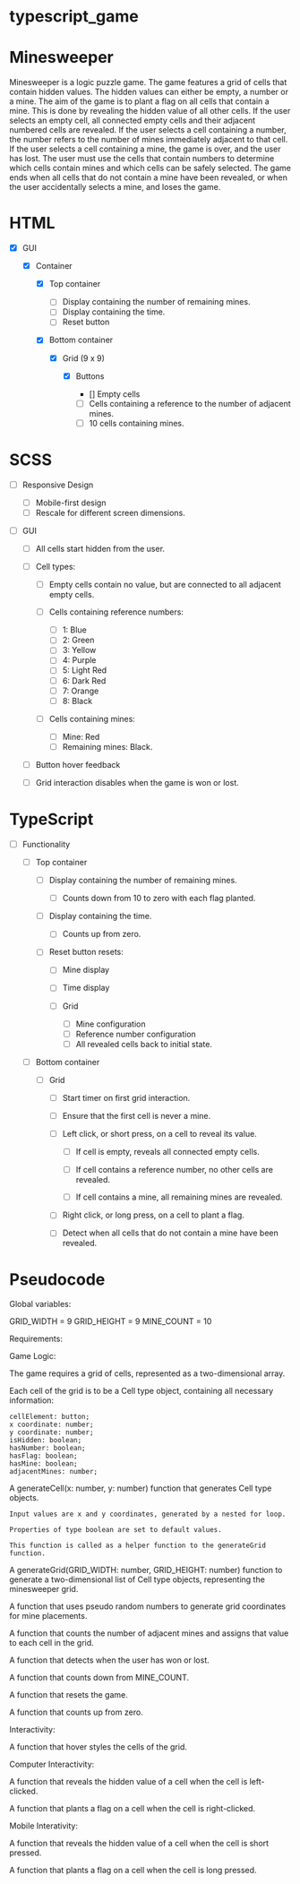 # typescript_game

# Minesweeper

Minesweeper is a logic puzzle game. The game features a grid of cells that contain hidden values. The hidden values can either be empty, a number or a mine. The aim of the game is to plant a flag on all cells that contain a mine. This is done by revealing the hidden value of all other cells. If the user selects an empty cell, all connected empty cells and their adjacent numbered cells are revealed. If the user selects a cell containing a number, the number refers to the number of mines immediately adjacent to that cell. If the user selects a cell containing a mine, the game is over, and the user has lost. The user must use the cells that contain numbers to determine which cells contain mines and which cells can be safely selected. The game ends when all cells that do not contain a mine have been revealed, or when the user accidentally selects a mine, and loses the game.

# HTML

- [x] GUI

  - [x] Container

    - [x] Top container

      - [ ] Display containing the number of remaining mines.
      - [ ] Display containing the time.
      - [ ] Reset button

    - [x] Bottom container

      - [x] Grid (9 x 9)

        - [x] Buttons

          - [] Empty cells
          - [ ] Cells containing a reference to the number of adjacent mines.
          - [ ] 10 cells containing mines.

# SCSS

- [ ] Responsive Design

  - [ ] Mobile-first design
  - [ ] Rescale for different screen dimensions.

- [ ] GUI

  - [ ] All cells start hidden from the user.

  - [ ] Cell types:

    - [ ] Empty cells contain no value, but are connected to all adjacent empty cells.

    - [ ] Cells containing reference numbers:

      - [ ] 1: Blue
      - [ ] 2: Green
      - [ ] 3: Yellow
      - [ ] 4: Purple
      - [ ] 5: Light Red
      - [ ] 6: Dark Red
      - [ ] 7: Orange
      - [ ] 8: Black

    - [ ] Cells containing mines:

      - [ ] Mine: Red
      - [ ] Remaining mines: Black.

  - [ ] Button hover feedback

  - [ ] Grid interaction disables when the game is won or lost.

# TypeScript

- [ ] Functionality

  - [ ] Top container

    - [ ] Display containing the number of remaining mines.

      - [ ] Counts down from 10 to zero with each flag planted.

    - [ ] Display containing the time.

      - [ ] Counts up from zero.

    - [ ] Reset button resets:

      - [ ] Mine display
      - [ ] Time display
      - [ ] Grid

        - [ ] Mine configuration
        - [ ] Reference number configuration
        - [ ] All revealed cells back to initial state.

  - [ ] Bottom container

    - [ ] Grid

      - [ ] Start timer on first grid interaction.

      - [ ] Ensure that the first cell is never a mine.

      - [ ] Left click, or short press, on a cell to reveal its value.

        - [ ] If cell is empty, reveals all connected empty cells.

        - [ ] If cell contains a reference number, no other cells are revealed.

        - [ ] If cell contains a mine, all remaining mines are revealed.

      - [ ] Right click, or long press, on a cell to plant a flag.

      - [ ] Detect when all cells that do not contain a mine have been revealed.

# Pseudocode

Global variables:

GRID_WIDTH = 9
GRID_HEIGHT = 9
MINE_COUNT = 10

Requirements:

Game Logic:

The game requires a grid of cells, represented as a two-dimensional array.

Each cell of the grid is to be a Cell type object, containing all necessary information:

    cellElement: button;
    x coordinate: number;
    y coordinate: number;
    isHidden: boolean;
    hasNumber: boolean;
    hasFlag: boolean;
    hasMine: boolean;
    adjacentMines: number;

A generateCell(x: number, y: number) function that generates Cell type objects.

    Input values are x and y coordinates, generated by a nested for loop.

    Properties of type boolean are set to default values.

    This function is called as a helper function to the generateGrid function.

A generateGrid(GRID_WIDTH: number, GRID_HEIGHT: number) function to generate a two-dimensional list of Cell type objects, representing the minesweeper grid.

A function that uses pseudo random numbers to generate grid coordinates for mine placements.

A function that counts the number of adjacent mines and assigns that value to each cell in the grid.

A function that detects when the user has won or lost.

A function that counts down from MINE_COUNT.

A function that resets the game.

A function that counts up from zero.

Interactivity:

A function that hover styles the cells of the grid.

Computer Interactivity:

A function that reveals the hidden value of a cell when the cell is left-clicked.

A function that plants a flag on a cell when the cell is right-clicked.

Mobile Interativity:

A function that reveals the hidden value of a cell when the cell is short pressed.

A function that plants a flag on a cell when the cell is long pressed.

